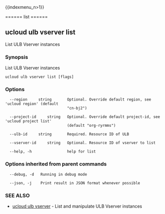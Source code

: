 {{indexmenu_n>1}}

====== list ======

## ucloud ulb vserver list

List ULB Vserver instances

### Synopsis

List ULB Vserver instances

```
ucloud ulb vserver list [flags]
```

### Options

```
  --region     string       Optional. Override default region, see 'ucloud region' (default
                            "cn-bj2") 

  --project-id     string   Optional. Override default project-id, see 'ucloud project list'
                            (default "org-ryrmms") 

  --ulb-id     string       Required. Resource ID of ULB 

  --vserver-id     string   Optional. Resource ID of vserver to list 

  --help, -h                help for list 

```

### Options inherited from parent commands

```
  --debug, -d   Running in debug mode 

  --json, -j    Print result in JSON format whenever possible 

```

### SEE ALSO

* [ucloud ulb vserver](software/cli/cmd/ucloud/ulb/vserver)	 - List and manipulate ULB Vserver instances

